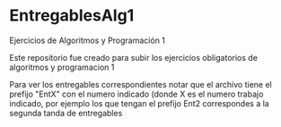# EntregablesAlg1
Ejercicios  de Algoritmos y Programación 1

Este repositorio fue creado para subir los ejercicios obligatorios de algoritmos y programacion 1

Para ver los entregables correspondientes notar que el archivo tiene el prefijo "EntX" con el numero indicado (donde X es el numero
trabajo indicado, por ejemplo los que tengan el prefijo Ent2 correspondes a la segunda tanda de entregables

